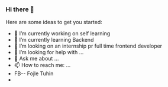 ### Hi there 👋


Here are some ideas to get you started:

- 🔭 I’m currently working on self learning 
- 🌱 I’m currently learning Backend
- 👯 I’m looking on an internship pr full time frontend developer
- 🤔 I’m looking for help with ...
- 💬 Ask me about ...
- 📫 How to reach me: ...
- FB-- Fojle Tuhin
- 


